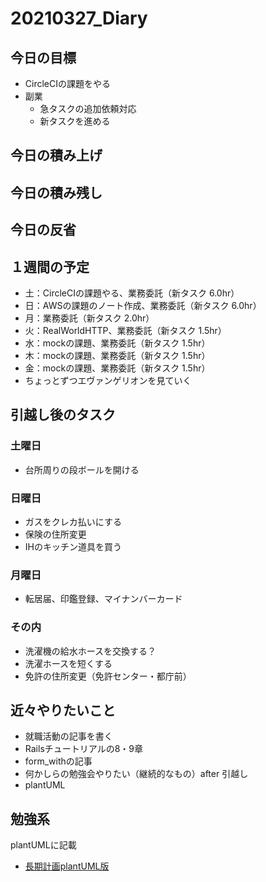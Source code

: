 # 20210327_Diary

## 今日の目標

- CircleCIの課題をやる
- 副業
  - 急タスクの追加依頼対応
  - 新タスクを進める

## 今日の積み上げ

## 今日の積み残し

## 今日の反省

## １週間の予定

- 土：CircleCIの課題やる、業務委託（新タスク 6.0hr）
- 日：AWSの課題のノート作成、業務委託（新タスク 6.0hr）
- 月：業務委託（新タスク 2.0hr）
- 火：RealWorldHTTP、業務委託（新タスク 1.5hr）
- 水：mockの課題、業務委託（新タスク 1.5hr）
- 木：mockの課題、業務委託（新タスク 1.5hr）
- 金：mockの課題、業務委託（新タスク 1.5hr）
- ちょっとずつエヴァンゲリオンを見ていく

## 引越し後のタスク

### 土曜日

- 台所周りの段ボールを開ける

### 日曜日

- ガスをクレカ払いにする
- 保険の住所変更
- IHのキッチン道具を買う

### 月曜日

- 転居届、印鑑登録、マイナンバーカード

### その内

- 洗濯機の給水ホースを交換する？
- 洗濯ホースを短くする
- 免許の住所変更（免許センター・都庁前）

## 近々やりたいこと

- 就職活動の記事を書く
- Railsチュートリアルの8・9章
- form_withの記事
- 何かしらの勉強会やりたい（継続的なもの）after 引越し
- plantUML

## 勉強系

plantUMLに記載

- [長期計画plantUML版](../77_Schedule/private_schedule.pu)